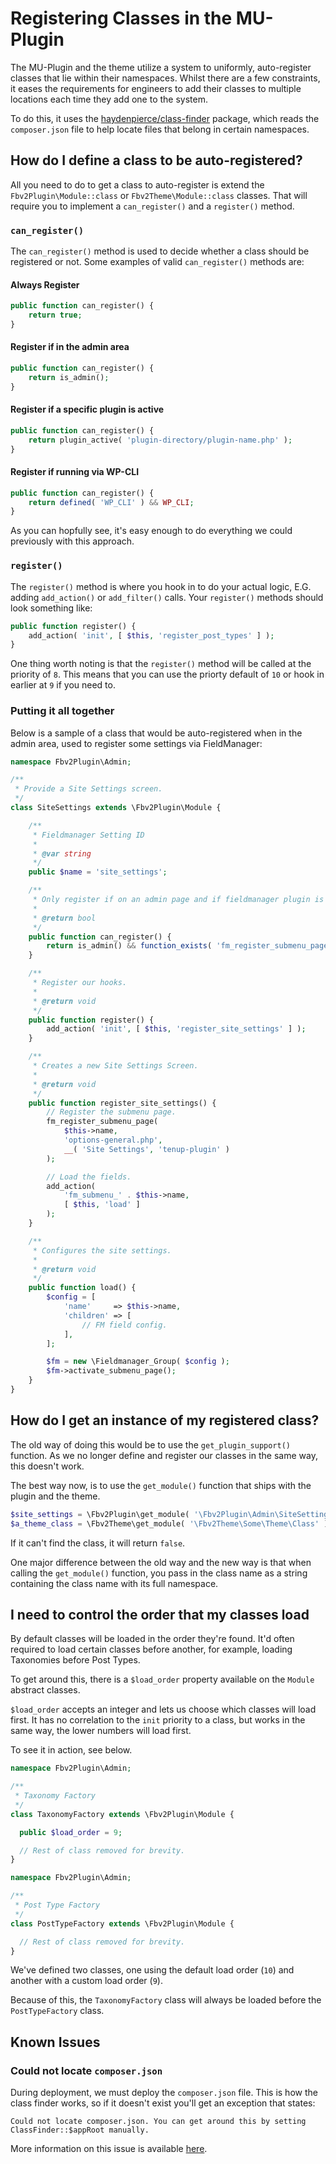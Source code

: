 # Registering Classes in the MU-Plugin

The MU-Plugin and the theme utilize a system to uniformly, auto-register classes that lie within their namespaces. Whilst there are a few constraints, it eases the requirements for engineers to add their classes to multiple locations each time they add one to the system.

To do this, it uses the [haydenpierce/class-finder](https://packagist.org/packages/haydenpierce/class-finder) package, which reads the `composer.json` file to help locate files that belong in certain namespaces.

## How do I define a class to be auto-registered?

All you need to do to get a class to auto-register is extend the `Fbv2Plugin\Module::class` or `Fbv2Theme\Module::class` classes. That will require you to implement a `can_register()` and a `register()` method.

### `can_register()`

The `can_register()` method is used to decide whether a class should be registered or not. Some examples of valid `can_register()` methods are:

#### Always Register

```php
public function can_register() {
    return true;
}
```

#### Register if in the admin area

```php
public function can_register() {
    return is_admin();
}
```

#### Register if a specific plugin is active

```php
public function can_register() {
    return plugin_active( 'plugin-directory/plugin-name.php' );
}
```

#### Register if running via WP-CLI

```php
public function can_register() {
    return defined( 'WP_CLI' ) && WP_CLI;
}
```

As you can hopfully see, it's easy enough to do everything we could previously with this approach.

### `register()`

The `register()` method is where you hook in to do your actual logic, E.G. adding `add_action()` or `add_filter()` calls. Your `register()` methods should look something like:

```php
public function register() {
    add_action( 'init', [ $this, 'register_post_types' ] );
}
```

One thing worth noting is that the `register()` method will be called at the priority of `8`. This means that you can use the priorty default of `10` or hook in earlier at `9` if you need to.

### Putting it all together

Below is a sample of a class that would be auto-registered when in the admin area, used to register some settings via FieldManager:

```php
namespace Fbv2Plugin\Admin;

/**
 * Provide a Site Settings screen.
 */
class SiteSettings extends \Fbv2Plugin\Module {

	/**
	 * Fieldmanager Setting ID
	 *
	 * @var string
	 */
	public $name = 'site_settings';

	/**
	 * Only register if on an admin page and if fieldmanager plugin is active.
	 *
	 * @return bool
	 */
	public function can_register() {
		return is_admin() && function_exists( 'fm_register_submenu_page' );
	}

	/**
	 * Register our hooks.
	 *
	 * @return void
	 */
	public function register() {
		add_action( 'init', [ $this, 'register_site_settings' ] );
	}

	/**
	 * Creates a new Site Settings Screen.
	 *
	 * @return void
	 */
	public function register_site_settings() {
		// Register the submenu page.
		fm_register_submenu_page(
			$this->name,
			'options-general.php',
			__( 'Site Settings', 'tenup-plugin' )
		);

		// Load the fields.
		add_action(
			'fm_submenu_' . $this->name,
			[ $this, 'load' ]
		);
	}

	/**
	 * Configures the site settings.
	 *
	 * @return void
	 */
	public function load() {
		$config = [
			'name'     => $this->name,
			'children' => [
				// FM field config.
			],
		];

		$fm = new \Fieldmanager_Group( $config );
		$fm->activate_submenu_page();
	}
}

```

## How do I get an instance of my registered class?

The old way of doing this would be to use the `get_plugin_support()` function. As we no longer define and register our classes in the same way, this doesn't work.

The best way now, is to use the `get_module()` function that ships with the plugin and the theme.

```php
$site_settings = \Fbv2Plugin\get_module( '\Fbv2Plugin\Admin\SiteSettings' );
$a_theme_class = \Fbv2Theme\get_module( '\Fbv2Theme\Some\Theme\Class' );
```

If it can't find the class, it will return `false`.

One major difference between the old way and the new way is that when calling the `get_module()` function, you pass in the class name as a string containing the class name with its full namespace.

## I need to control the order that my classes load

By default classes will be loaded in the order they're found. It'd often required to load certain classes before another, for example, loading Taxonomies before Post Types.

To get around this, there is a `$load_order` property available on the `Module` abstract classes.

`$load_order` accepts an integer and lets us choose which classes will load first. It has no correlation to the `init` priority to a class, but works in the same way, the lower numbers will load first.

To see it in action, see below.

```php
namespace Fbv2Plugin\Admin;

/**
 * Taxonomy Factory
 */
class TaxonomyFactory extends \Fbv2Plugin\Module {

  public $load_order = 9;

  // Rest of class removed for brevity.
}
```

```php
namespace Fbv2Plugin\Admin;

/**
 * Post Type Factory
 */
class PostTypeFactory extends \Fbv2Plugin\Module {

  // Rest of class removed for brevity.
}
```

We've defined two classes, one using the default load order (`10`) and another with a custom load order (`9`).

Because of this, the `TaxonomyFactory` class will always be loaded before the `PostTypeFactory` class.


## Known Issues

### Could not locate `composer.json`

During deployment, we must deploy the `composer.json` file. This is how the class finder works, so if it doesn't exist you'll get an exception that states:

```
Could not locate composer.json. You can get around this by setting ClassFinder::$appRoot manually.
```

More information on this issue is available [here](https://gitlab.com/hpierce1102/ClassFinder/-/blob/master/docs/exceptions/missingComposerConfig.md).
